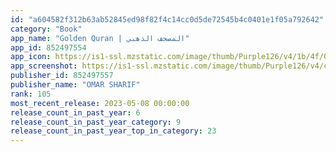 ```yaml
---
id: "a604582f312b63ab52845ed98f82f4c14cc0d5de72545b4c0401e1f05a792642"
category: "Book"
app_name: "Golden Quran | المصحف الذهبي"
app_id: 852497554
app_icon: https://is1-ssl.mzstatic.com/image/thumb/Purple126/v4/1b/4f/0c/1b4f0c96-a9d2-8611-8c2c-0a45ddb0b7d3/AppIcon-0-1x_U007emarketing-0-10-0-85-220.png/1024x1024bb.png
app_screenshot: https://is1-ssl.mzstatic.com/image/thumb/Purple126/v4/cc/a0/8d/cca08da2-38fb-ede1-6319-a3b55b6297d9/7b5e16f8-f9a0-4a70-9273-3dc7a60d2674_Screen_59.jpg/1242x2208bb.png
publisher_id: 852497557
publisher_name: "OMAR SHARIF"
rank: 105
most_recent_release: 2023-05-08 00:00:00
release_count_in_past_year: 6
release_count_in_past_year_category: 9
release_count_in_past_year_top_in_category: 23
---
```

